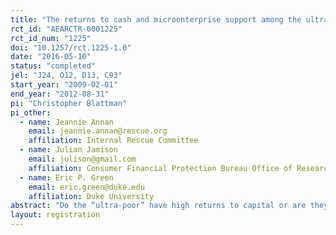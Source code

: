 ```yaml
---
title: "The returns to cash and microenterprise support among the ultra-poor: A field experiment"
rct_id: "AEARCTR-0001225"
rct_id_num: "1225"
doi: "10.1257/rct.1225-1.0"
date: "2016-05-10"
status: "completed"
jel: "J24, O12, D13, C93"
start_year: "2009-02-01"
end_year: "2012-08-31"
pi: "Christopher Blattman"
pi_other:
  - name: Jeannie Annan
    email: jeannie.annan@rescue.org
    affiliation: Internal Rescue Committee
  - name: Julian Jamison
    email: julison@gmail.com
    affiliation: Consumer Financial Protection Bureau Office of Research
  - name: Eric P. Green
    email: eric.green@duke.edu
    affiliation: Duke University
abstract: "Do the “ultra-poor” have high returns to capital or are they otherwise constrained? Impoverished Ugandans, mostly women, were experimentally offered individual business training, $150, supervision, and business advising. We evaluated the full package plus the marginal effects of components: supervision (pressure to invest); advice; and stronger social networks (via group formation). 16 months later, microenterprise ownership and incomes double. Supervision and advice weakly increase initial investment but have little long-run impact. Group formation raised earnings through cooperative activities, suggesting social capital is an important input. Overall, the economic returns to cash appear high. We see little effect, however, on empowerment. "
layout: registration
---
```


